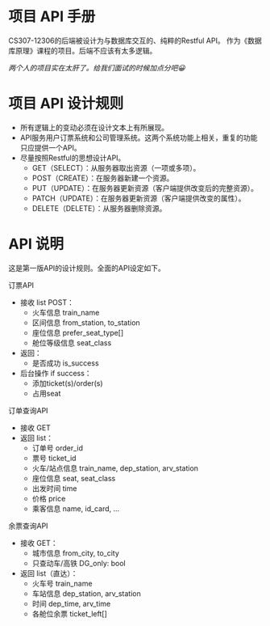 # 项目 API 手册
CS307-12306的后端被设计为与数据库交互的、纯粹的Restful API。
作为《数据库原理》课程的项目。后端不应该有太多逻辑。

*两个人的项目实在太肝了。给我们面试的时候加点分吧😀️*


# 项目 API 设计规则
- 所有逻辑上的变动必须在设计文本上有所展现。
- API服务用户订票系统和公司管理系统。这两个系统功能上相关，重复的功能只应提供一个API。
- 尽量按照Restful的思想设计API。
    - GET（SELECT）：从服务器取出资源（一项或多项）。
    - POST（CREATE）：在服务器新建一个资源。
    - PUT（UPDATE）：在服务器更新资源（客户端提供改变后的完整资源）。
    - PATCH（UPDATE）：在服务器更新资源（客户端提供改变的属性）。
    - DELETE（DELETE）：从服务器删除资源。

# API 说明
这是第一版API的设计规则。全面的API设定如下。

订票API

- 接收 list POST：
  - 火车信息 train_name
  - 区间信息 from_station, to_station
  - 座位信息 prefer_seat_type[]
  - 舱位等级信息 seat_class
- 返回：
  - 是否成功 is_success
- 后台操作 if success：
  - 添加ticket(s)/order(s)
  - 占用seat



订单查询API

- 接收 GET
- 返回 list：
  - 订单号 order_id
  - 票号 ticket_id
  - 火车/站点信息 train_name, dep_station, arv_station
  - 座位信息 seat, seat_class
  - 出发时间 time
  - 价格 price
  - 乘客信息 name, id_card, ...



余票查询API

- 接收 GET：
  - 城市信息 from_city, to_city
  - 只查动车/高铁 DG_only: bool
- 返回 list（直达）：
  - 火车号 train_name
  - 车站信息 dep_station, arv_station
  - 时间 dep_time, arv_time
  - 各舱位余票 ticket_left[]
